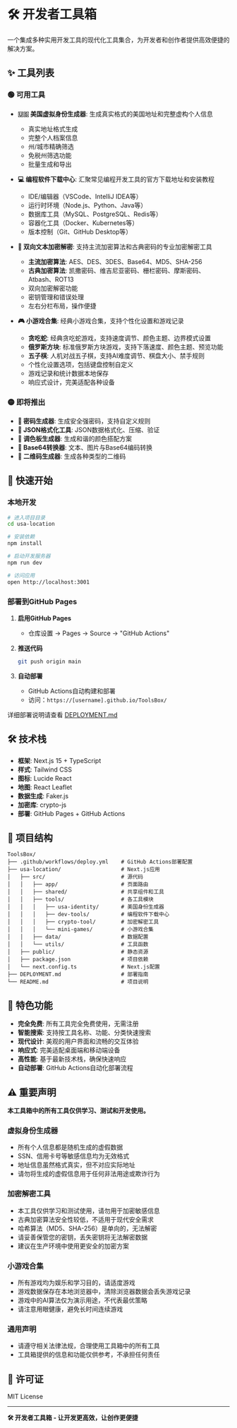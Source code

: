 # 🛠️ 开发者工具箱

一个集成多种实用开发工具的现代化工具集合，为开发者和创作者提供高效便捷的解决方案。


## ✨ 工具列表

### 🟢 可用工具
- **🇺🇸 美国虚拟身份生成器**: 生成真实格式的美国地址和完整虚构个人信息
  - 真实地址格式生成
  - 完整个人档案信息
  - 州/城市精确筛选
  - 免税州筛选功能
  - 批量生成和导出

- **💻 编程软件下载中心**: 汇聚常见编程开发工具的官方下载地址和安装教程
  - IDE/编辑器（VSCode、IntelliJ IDEA等）
  - 运行时环境（Node.js、Python、Java等）
  - 数据库工具（MySQL、PostgreSQL、Redis等）
  - 容器化工具（Docker、Kubernetes等）
  - 版本控制（Git、GitHub Desktop等）

- **🔐 双向文本加密解密**: 支持主流加密算法和古典密码的专业加密解密工具
  - **主流加密算法**: AES、DES、3DES、Base64、MD5、SHA-256
  - **古典加密算法**: 凯撒密码、维吉尼亚密码、栅栏密码、摩斯密码、Atbash、ROT13
  - 双向加密解密功能
  - 密钥管理和错误处理
  - 左右分栏布局，操作便捷

- **🎮 小游戏合集**: 经典小游戏合集，支持个性化设置和游戏记录
  - **贪吃蛇**: 经典贪吃蛇游戏，支持速度调节、颜色主题、边界模式设置
  - **俄罗斯方块**: 标准俄罗斯方块游戏，支持下落速度、颜色主题、预览功能
  - **五子棋**: 人机对战五子棋，支持AI难度调节、棋盘大小、禁手规则
  - 个性化设置选项，包括键盘控制自定义
  - 游戏记录和统计数据本地保存
  - 响应式设计，完美适配各种设备

### 🟡 即将推出
- **🔐 密码生成器**: 生成安全强密码，支持自定义规则
- **📝 JSON格式化工具**: JSON数据格式化、压缩、验证
- **🎨 调色板生成器**: 生成和谐的颜色搭配方案
- **🔄 Base64转换器**: 文本、图片与Base64编码转换
- **📱 二维码生成器**: 生成各种类型的二维码

## 🚀 快速开始

### 本地开发

```bash
# 进入项目目录
cd usa-location

# 安装依赖
npm install

# 启动开发服务器
npm run dev

# 访问应用
open http://localhost:3001
```

### 部署到GitHub Pages

1. **启用GitHub Pages**
   - 仓库设置 → Pages → Source → "GitHub Actions"

2. **推送代码**
   ```bash
   git push origin main
   ```

3. **自动部署**
   - GitHub Actions自动构建和部署
   - 访问：`https://[username].github.io/ToolsBox/`

详细部署说明请查看 [DEPLOYMENT.md](./DEPLOYMENT.md)

## 🛠️ 技术栈

- **框架**: Next.js 15 + TypeScript
- **样式**: Tailwind CSS
- **图标**: Lucide React
- **地图**: React Leaflet
- **数据生成**: Faker.js
- **加密库**: crypto-js
- **部署**: GitHub Pages + GitHub Actions

## 📁 项目结构

```
ToolsBox/
├── .github/workflows/deploy.yml    # GitHub Actions部署配置
├── usa-location/                   # Next.js应用
│   ├── src/                        # 源代码
│   │   ├── app/                    # 页面路由
│   │   ├── shared/                 # 共享组件和工具
│   │   ├── tools/                  # 各工具模块
│   │   │   ├── usa-identity/       # 美国身份生成器
│   │   │   ├── dev-tools/          # 编程软件下载中心
│   │   │   ├── crypto-tool/        # 加密解密工具
│   │   │   └── mini-games/         # 小游戏合集
│   │   ├── data/                   # 数据配置
│   │   └── utils/                  # 工具函数
│   ├── public/                     # 静态资源
│   ├── package.json                # 项目依赖
│   └── next.config.ts              # Next.js配置
├── DEPLOYMENT.md                   # 部署指南
└── README.md                       # 项目说明
```

## 🌟 特色功能

- **完全免费**: 所有工具完全免费使用，无需注册
- **智能搜索**: 支持按工具名称、功能、分类快速搜索
- **现代设计**: 美观的用户界面和流畅的交互体验
- **响应式**: 完美适配桌面端和移动端设备
- **高性能**: 基于最新技术栈，确保快速响应
- **自动部署**: GitHub Actions自动化部署流程

## ⚠️ 重要声明

**本工具箱中的所有工具仅供学习、测试和开发使用。**

### 虚拟身份生成器
- 所有个人信息都是随机生成的虚假数据
- SSN、信用卡号等敏感信息均为无效格式
- 地址信息虽然格式真实，但不对应实际地址
- 请勿将生成的虚假信息用于任何非法用途或欺诈行为

### 加密解密工具
- 本工具仅供学习和测试使用，请勿用于加密敏感信息
- 古典加密算法安全性较低，不适用于现代安全需求
- 哈希算法（MD5、SHA-256）是单向的，无法解密
- 请妥善保管您的密钥，丢失密钥将无法解密数据
- 建议在生产环境中使用更安全的加密方案

### 小游戏合集
- 所有游戏均为娱乐和学习目的，请适度游戏
- 游戏数据保存在本地浏览器中，清除浏览器数据会丢失游戏记录
- 游戏中的AI算法仅为演示用途，不代表最优策略
- 请注意用眼健康，避免长时间连续游戏

### 通用声明
- 请遵守相关法律法规，合理使用工具箱中的所有工具
- 工具箱提供的信息和功能仅供参考，不承担任何责任

## 📄 许可证

MIT License

---

**🛠️ 开发者工具箱 - 让开发更高效，让创作更便捷**
